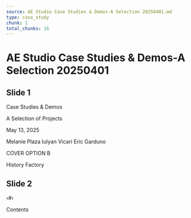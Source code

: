 ```yaml
---
source: AE Studio Case Studies & Demos-A Selection 20250401.md
type: case_study
chunk: 1
total_chunks: 16
---
```


# AE Studio Case Studies & Demos-A Selection 20250401

## Slide 1

Case Studies & Demos

A Selection of Projects

May 13, 2025

Melanie Plaza
Iulyan Vicari
Eric Garduno

COVER OPTION B

History Factory

## Slide 2

‹#›

Contents